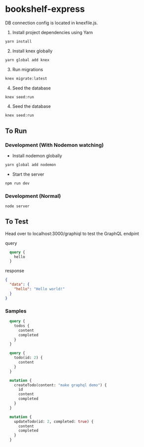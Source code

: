 # bookshelf-express

DB connection config is located in knexfile.js.

1. Install project dependencies using Yarn
```bash
yarn install
```

2. Install knex globally
```bash
yarn global add knex
```

3. Run migrations
```bash
knex migrate:latest
```

4. Seed the database
```bash
knex seed:run
```

4. Seed the database
```bash
knex seed:run
```

## To Run
### Development (With Nodemon watching)
- Install nodemon globally
```bash
yarn global add nodemon
```
- Start the server
```bash
npm run dev
```
### Development (Normal)
```bash
node server
```

## To Test
Head over to localhost:3000/graphiql to test the GraphQL endpint

query
```GraphQL
  query {
    hello
  }
```

response
```json
{
  "data": {
    "hello": "Hello world!"
  }
}
```

### Samples
```GraphQL
  query {
    todos {
      content
      completed
    }
  }
```

```GraphQL
  query {
    todo(id: 2) {
      content
    }
  }
```

```GraphQL
  mutation {
    createTodo(content: "make graphql demo") {
      id
      content
      completed
    }
  }
```

```GraphQL
  mutation {
    updateTodo(id: 2, completed: true) {
      content
      completed
    }
  }
```